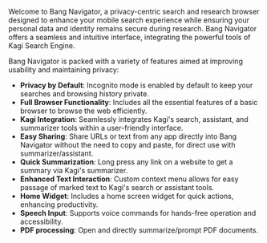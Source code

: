 Welcome to Bang Navigator, a privacy-centric search and research browser designed to enhance your mobile search experience while ensuring your personal data and identity remains secure during research. Bang Navigator offers a seamless and intuitive interface, integrating the powerful tools of Kagi Search Engine.

Bang Navigator is packed with a variety of features aimed at improving usability and maintaining privacy:

- **Privacy by Default**: Incognito mode is enabled by default to keep your searches and browsing history private.
- **Full Browser Functionality**: Includes all the essential features of a basic browser to browse the web efficiently.
- **Kagi Integration**: Seamlessly integrates Kagi's search, assistant, and summarizer tools within a user-friendly interface.
- **Easy Sharing**: Share URLs or text from any app directly into Bang Navigator without the need to copy and paste, for direct use with summarizer/assistant.
- **Quick Summarization**: Long press any link on a website to get a summary via Kagi's summarizer.
- **Enhanced Text Interaction**: Custom context menu allows for easy passage of marked text to Kagi's search or assistant tools.
- **Home Widget**: Includes a home screen widget for quick actions, enhancing productivity.
- **Speech Input**: Supports voice commands for hands-free operation and accessibility.
- **PDF processing**: Open and directly summarize/prompt PDF documents.